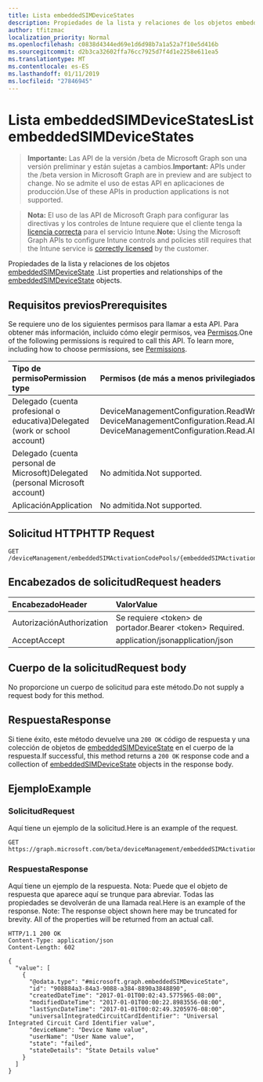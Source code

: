 ```yaml
---
title: Lista embeddedSIMDeviceStates
description: Propiedades de la lista y relaciones de los objetos embeddedSIMDeviceState.
author: tfitzmac
localization_priority: Normal
ms.openlocfilehash: c0838d4344ed69e1d6d98b7a1a52a7f10e5d416b
ms.sourcegitcommit: d2b3ca32602ffa76cc7925d7f4d1e2258e611ea5
ms.translationtype: MT
ms.contentlocale: es-ES
ms.lasthandoff: 01/11/2019
ms.locfileid: "27846945"
---
```

# <a name="list-embeddedsimdevicestates"></a><span data-ttu-id="c2f94-103">Lista embeddedSIMDeviceStates</span><span class="sxs-lookup"><span data-stu-id="c2f94-103">List embeddedSIMDeviceStates</span></span>

> <span data-ttu-id="c2f94-104">**Importante:** Las API de la versión /beta de Microsoft Graph son una versión preliminar y están sujetas a cambios.</span><span class="sxs-lookup"><span data-stu-id="c2f94-104">**Important:** APIs under the /beta version in Microsoft Graph are in preview and are subject to change.</span></span> <span data-ttu-id="c2f94-105">No se admite el uso de estas API en aplicaciones de producción.</span><span class="sxs-lookup"><span data-stu-id="c2f94-105">Use of these APIs in production applications is not supported.</span></span>

> <span data-ttu-id="c2f94-106">**Nota:** El uso de las API de Microsoft Graph para configurar las directivas y los controles de Intune requiere que el cliente tenga la [licencia correcta](https://go.microsoft.com/fwlink/?linkid=839381) para el servicio Intune.</span><span class="sxs-lookup"><span data-stu-id="c2f94-106">**Note:** Using the Microsoft Graph APIs to configure Intune controls and policies still requires that the Intune service is [correctly licensed](https://go.microsoft.com/fwlink/?linkid=839381) by the customer.</span></span>

<span data-ttu-id="c2f94-107">Propiedades de la lista y relaciones de los objetos [embeddedSIMDeviceState](../resources/intune-esim-embeddedsimdevicestate.md) .</span><span class="sxs-lookup"><span data-stu-id="c2f94-107">List properties and relationships of the [embeddedSIMDeviceState](../resources/intune-esim-embeddedsimdevicestate.md) objects.</span></span>
## <a name="prerequisites"></a><span data-ttu-id="c2f94-108">Requisitos previos</span><span class="sxs-lookup"><span data-stu-id="c2f94-108">Prerequisites</span></span>
<span data-ttu-id="c2f94-p102">Se requiere uno de los siguientes permisos para llamar a esta API. Para obtener más información, incluido cómo elegir permisos, vea [Permisos](/graph/permissions-reference).</span><span class="sxs-lookup"><span data-stu-id="c2f94-p102">One of the following permissions is required to call this API. To learn more, including how to choose permissions, see [Permissions](/graph/permissions-reference).</span></span>

|<span data-ttu-id="c2f94-111">Tipo de permiso</span><span class="sxs-lookup"><span data-stu-id="c2f94-111">Permission type</span></span>|<span data-ttu-id="c2f94-112">Permisos (de más a menos privilegiados)</span><span class="sxs-lookup"><span data-stu-id="c2f94-112">Permissions (from most to least privileged)</span></span>|
|:---|:---|
|<span data-ttu-id="c2f94-113">Delegado (cuenta profesional o educativa)</span><span class="sxs-lookup"><span data-stu-id="c2f94-113">Delegated (work or school account)</span></span>|<span data-ttu-id="c2f94-114">DeviceManagementConfiguration.ReadWrite.All, DeviceManagementConfiguration.Read.All</span><span class="sxs-lookup"><span data-stu-id="c2f94-114">DeviceManagementConfiguration.ReadWrite.All, DeviceManagementConfiguration.Read.All</span></span>|
|<span data-ttu-id="c2f94-115">Delegado (cuenta personal de Microsoft)</span><span class="sxs-lookup"><span data-stu-id="c2f94-115">Delegated (personal Microsoft account)</span></span>|<span data-ttu-id="c2f94-116">No admitida.</span><span class="sxs-lookup"><span data-stu-id="c2f94-116">Not supported.</span></span>|
|<span data-ttu-id="c2f94-117">Aplicación</span><span class="sxs-lookup"><span data-stu-id="c2f94-117">Application</span></span>|<span data-ttu-id="c2f94-118">No admitida.</span><span class="sxs-lookup"><span data-stu-id="c2f94-118">Not supported.</span></span>|

## <a name="http-request"></a><span data-ttu-id="c2f94-119">Solicitud HTTP</span><span class="sxs-lookup"><span data-stu-id="c2f94-119">HTTP Request</span></span>
<!-- {
  "blockType": "ignored"
}
-->
``` http
GET /deviceManagement/embeddedSIMActivationCodePools/{embeddedSIMActivationCodePoolId}/deviceStates
```

## <a name="request-headers"></a><span data-ttu-id="c2f94-120">Encabezados de solicitud</span><span class="sxs-lookup"><span data-stu-id="c2f94-120">Request headers</span></span>
|<span data-ttu-id="c2f94-121">Encabezado</span><span class="sxs-lookup"><span data-stu-id="c2f94-121">Header</span></span>|<span data-ttu-id="c2f94-122">Valor</span><span class="sxs-lookup"><span data-stu-id="c2f94-122">Value</span></span>|
|:---|:---|
|<span data-ttu-id="c2f94-123">Autorización</span><span class="sxs-lookup"><span data-stu-id="c2f94-123">Authorization</span></span>|<span data-ttu-id="c2f94-124">Se requiere &lt;token&gt; de portador.</span><span class="sxs-lookup"><span data-stu-id="c2f94-124">Bearer &lt;token&gt; Required.</span></span>|
|<span data-ttu-id="c2f94-125">Accept</span><span class="sxs-lookup"><span data-stu-id="c2f94-125">Accept</span></span>|<span data-ttu-id="c2f94-126">application/json</span><span class="sxs-lookup"><span data-stu-id="c2f94-126">application/json</span></span>|

## <a name="request-body"></a><span data-ttu-id="c2f94-127">Cuerpo de la solicitud</span><span class="sxs-lookup"><span data-stu-id="c2f94-127">Request body</span></span>
<span data-ttu-id="c2f94-128">No proporcione un cuerpo de solicitud para este método.</span><span class="sxs-lookup"><span data-stu-id="c2f94-128">Do not supply a request body for this method.</span></span>

## <a name="response"></a><span data-ttu-id="c2f94-129">Respuesta</span><span class="sxs-lookup"><span data-stu-id="c2f94-129">Response</span></span>
<span data-ttu-id="c2f94-130">Si tiene éxito, este método devuelve una `200 OK` código de respuesta y una colección de objetos de [embeddedSIMDeviceState](../resources/intune-esim-embeddedsimdevicestate.md) en el cuerpo de la respuesta.</span><span class="sxs-lookup"><span data-stu-id="c2f94-130">If successful, this method returns a `200 OK` response code and a collection of [embeddedSIMDeviceState](../resources/intune-esim-embeddedsimdevicestate.md) objects in the response body.</span></span>

## <a name="example"></a><span data-ttu-id="c2f94-131">Ejemplo</span><span class="sxs-lookup"><span data-stu-id="c2f94-131">Example</span></span>
### <a name="request"></a><span data-ttu-id="c2f94-132">Solicitud</span><span class="sxs-lookup"><span data-stu-id="c2f94-132">Request</span></span>
<span data-ttu-id="c2f94-133">Aquí tiene un ejemplo de la solicitud.</span><span class="sxs-lookup"><span data-stu-id="c2f94-133">Here is an example of the request.</span></span>
``` http
GET https://graph.microsoft.com/beta/deviceManagement/embeddedSIMActivationCodePools/{embeddedSIMActivationCodePoolId}/deviceStates
```

### <a name="response"></a><span data-ttu-id="c2f94-134">Respuesta</span><span class="sxs-lookup"><span data-stu-id="c2f94-134">Response</span></span>
<span data-ttu-id="c2f94-p103">Aquí tiene un ejemplo de la respuesta. Nota: Puede que el objeto de respuesta que aparece aquí se trunque para abreviar. Todas las propiedades se devolverán de una llamada real.</span><span class="sxs-lookup"><span data-stu-id="c2f94-p103">Here is an example of the response. Note: The response object shown here may be truncated for brevity. All of the properties will be returned from an actual call.</span></span>
``` http
HTTP/1.1 200 OK
Content-Type: application/json
Content-Length: 602

{
  "value": [
    {
      "@odata.type": "#microsoft.graph.embeddedSIMDeviceState",
      "id": "908884a3-84a3-9088-a384-8890a3848890",
      "createdDateTime": "2017-01-01T00:02:43.5775965-08:00",
      "modifiedDateTime": "2017-01-01T00:00:22.8983556-08:00",
      "lastSyncDateTime": "2017-01-01T00:02:49.3205976-08:00",
      "universalIntegratedCircuitCardIdentifier": "Universal Integrated Circuit Card Identifier value",
      "deviceName": "Device Name value",
      "userName": "User Name value",
      "state": "failed",
      "stateDetails": "State Details value"
    }
  ]
}
```





